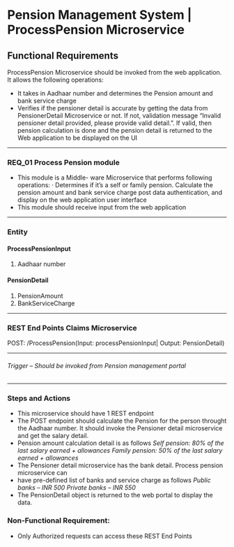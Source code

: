 # Pension Management System | ProcessPension Microservice
## Functional Requirements
ProcessPension Microservice should be invoked from the web application. It allows the following operations:
- It takes in Aadhaar number and determines the Pension amount and bank service charge
- Verifies if the pensioner detail is accurate by getting the data from PensionerDetail Microservice or not. If not, validation message “Invalid pensioner detail provided, please provide valid detail.”. If valid, then pension calculation is done and the pension detail is returned to the Web application to be displayed on the UI

------------
### REQ_01 Process Pension module
- This module is a Middle- ware Microservice that performs following operations: · Determines if it’s a self or family pension. Calculate the pension amount and bank service charge post data authentication, and display on the web application user interface 
- This module should receive input from the web application

------------


### Entity 
#### ProcessPensionInput
1. Aadhaar number 

#### PensionDetail 
1. PensionAmount 
2. BankServiceCharge 

------------


### REST End Points Claims Microservice 
POST: /ProcessPension(Input: processPensionInput| Output: PensionDetail)

------------


###### Trigger – Should be invoked from Pension management portal
------------

### Steps and Actions

- This microservice should have 1 REST endpoint
- The POST endpoint should calculate the Pension for the person throught the Aadhaar number. It should invoke the Pensioner detail microservice and get the salary detail.
- Pension amount calculation detail is as follows
*Self pension: 80% of the last salary earned + allowances
Family pension: 50% of the last salary earned + allowances*
- The Pensioner detail microservice has the bank detail. Process pension microservice can
- have pre-defined list of banks and service charge as follows
*Public banks – INR 500
Private banks – INR 550*
- The PensionDetail object is returned to the web portal to display the data.

### Non-Functional Requirement:

- Only Authorized requests can access these REST End Points




